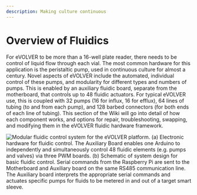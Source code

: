 ```yaml
---
description: Making culture continuous
---
```


# Overview of Fluidics

For eVOLVER to be more than a 16-well plate reader, there needs to be control of liquid flow through each vial. The most common hardware for this application is the peristaltic pump, used in continuous culture for almost a century. Novel aspects of eVOLVER include the automated, individual control of these pumps, and modularity for different types and numbers of pumps. This is enabled by an auxiliary fluidic board, separate from the motherboard, that controls up to 48 fluidic actuators. For typical eVOLVER use, this is coupled with 32 pumps (16 for influx, 16 for efflux), 64 lines of tubing (to and from each pump), and 128 barbed connectors (for both ends of each line of tubing). This section of the Wiki will go into detail of how each component works, and options for repair, troubleshooting, swapping, and modifying them in the eVOLVER fluidic hardware framework.



![Modular fluidic control system for the eVOLVER platform. (a) Electronic hardware for fluidic control. The Auxiliary Board enables one Arduino to independently and simultaneously control 48 fluidic elements (e.g. pumps and valves) via three PWM boards. (b) Schematic of system design for basic fluidic control. Serial commands from the Raspberry Pi are sent to the Motherboard and Auxiliary board on the same RS485 communication line. The Auxiliary board interprets the appropriate serial commands and actuates specific pumps for fluids to be metered in and out of a target smart sleeve.](<../../.gitbook/assets/image (2) (1) (3) (1).png>)

